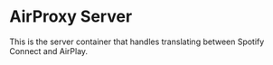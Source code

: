# AirProxy Server
This is the server container that handles translating between Spotify Connect and AirPlay.
